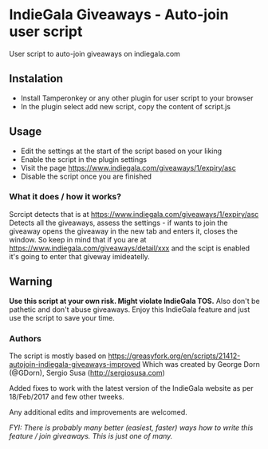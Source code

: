 # IndieGala Giveaways - Auto-join user script
User script to auto-join giveaways on indiegala.com

## Instalation
- Install Tamperonkey or any other plugin for user script to your browser
- In the plugin select add new script, copy the content of script.js

## Usage

- Edit the settings at the start of the script based on your liking
- Enable the script in the plugin settings
- Visit the page https://www.indiegala.com/giveaways/1/expiry/asc
- Disable the script once you are finished

### What it does / how it works?
Scrcipt detects that is at https://www.indiegala.com/giveaways/1/expiry/asc
Detects all the giveaways, assess the settings - if wants to join the giveaway opens the 
giveaway in the new tab and enters it, closes the window. So keep in mind that if you are at
https://www.indiegala.com/giveaways/detail/xxx and the scipt is enabled it's going to enter that
giveway imideatelly. 

## Warning
**Use this script at your own risk. Might violate IndieGala TOS.**
Also don't be pathetic and don't abuse giveaways. Enjoy this IndieGala feature and just use the script to save your time.

### Authors

The script is mostly based on https://greasyfork.org/en/scripts/21412-autojoin-indiegala-giveaways-improved
Which was created by George Dorn (@GDorn), Sergio Susa (http://sergiosusa.com)

Added fixes to work with the latest version of the IndieGala website as per 18/Feb/2017 and few other tweeks.

Any additional edits and improvements are welcomed.

_FYI: There is probably many better (easiest, faster) ways how to write this feature / join giveaways. This is just one of many._